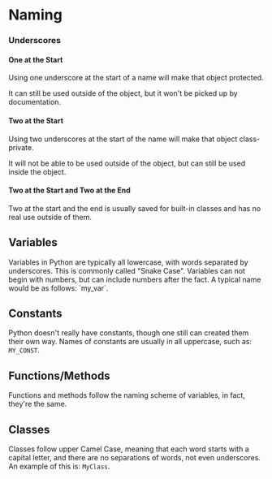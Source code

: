 # Naming

### Underscores

#### One at the Start

Using one underscore at the start of a name will make that object protected.

It can still be used outside of the object, but it won't be picked up by documentation.

#### Two at the Start

Using two underscores at the start of the name will make that object class-private.

It will not be able to be used outside of the object, but can still be used inside the object.

#### Two at the Start and Two at the End

Two at the start and the end is usually saved for built-in classes and has no real use outside of them.

## Variables

Variables in Python are typically all lowercase, with words separated by underscores. This is commonly called "Snake Case". Variables can not begin with numbers, but can include numbers after the fact. A typical name would be as follows: \`my\_var\`.

## Constants

Python doesn't really have constants, though one still can created them their own way. Names of constants are usually in all uppercase, such as: `MY_CONST`.

## Functions/Methods

Functions and methods follow the naming scheme of variables, in fact, they're the same.

## Classes

Classes follow upper Camel Case, meaning that each word starts with a capital letter, and there are no separations of words, not even underscores. An example of this is: `MyClass`.

